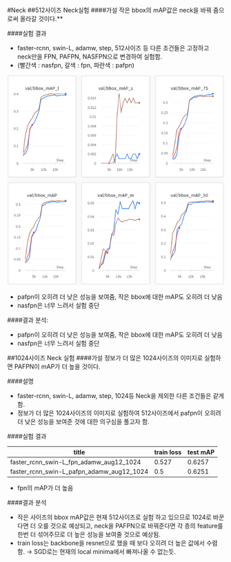 #Neck
##512사이즈 Neck실험
####가설
작은 bbox의 mAP값은 neck을 바꿔 줌으로써 올라갈 것이다.**

####실험 결과
- faster-rcnn, swin-L, adamw, step, 512사이즈 등 다른 조건들은 고정하고 neck만을 FPN, PAFPN, NASFPN으로 변경하여 실험함.
- (빨간색 : nasfpn, 갈색 : fpn, 파란색 : pafpn)

![5113.PNG](images/5113.png)

- pafpn이 오히려 더 낮은 성능을 보여줌, 작은 bbox에 대한 mAP도 오히려 더 낮음
- nasfpn은 너무 느려서 실험 중단

####결과 분석:

- pafpn이 오히려 더 낮은 성능을 보여줌, 작은 bbox에 대한 mAP도 오히려 더 낮음
- nasfpn은 너무 느려서 실험 중단

##1024사이즈 Neck 실험
####가설
정보가 더 많은 1024사이즈의 이미지로 실험하면 PAFPN이 mAP가 더 높을 것이다.

####설명

- faster-rcnn, swin-L, adamw, step, 1024등 Neck을 제외한 다른 조건들은 같게 함.
- 정보가 더 많은 1024사이즈의 이미지로 실험하여 512사이즈에서 pafpn이 오히려 더 낮은 성능을 보여준 것에 대한 의구심을 풀고자 함.

####실험 결과

| title | train loss | test mAP |
| --- | --- | --- |
| faster_rcnn_swin-L_fpn_adamw_aug12_1024 | 0.527 | 0.6257 |
| faster_rcnn_swin-L_pafpn_adamw_aug12_1024 | 0.5 | 0.6251 |
- fpn의 mAP가 더 높음

####결과 분석

- 작은 사이즈의 bbox mAP값은 현재 512사이즈로 실험 하고 있으므로 1024로 바꾼다면 더 오를 것으로 예상되고, neck을 PAFPN으로 바꿔준다면 각 층의 feature를 한번 더 섞어주므로 더 높은 성능을 보여줄 것으로 예상됨.
- train loss는 backbone을 resnet으로 했을 때 보다 오히려 더 높은 값에서 수렴함. → SGD로는 현재의 local minima에서 빠져나올 수 없는듯.